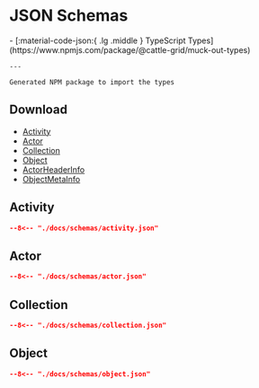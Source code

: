 # JSON Schemas

<div class="grid cards" markdown>
- [:material-code-json:{ .lg .middle } TypeScript Types](https://www.npmjs.com/package/@cattle-grid/muck-out-types)

    ---

    Generated NPM package to import the types
</div>

## Download

- [Activity](./schemas/activity.json)
- [Actor](./schemas/actor.json)
- [Collection](./schemas/collection.json)
- [Object](./schemas/object.json)
- [ActorHeaderInfo](./schemas/actor-header-info.json)
- [ObjectMetaInfo](./schemas/object-meta-info.json)

## Activity

```json
--8<-- "./docs/schemas/activity.json"
```

## Actor

```json
--8<-- "./docs/schemas/actor.json"
```

## Collection

```json
--8<-- "./docs/schemas/collection.json"
```

## Object

```json
--8<-- "./docs/schemas/object.json"
```